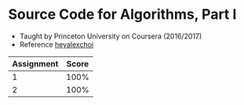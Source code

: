 # Source Code for Algorithms, Part I

* Taught by Princeton University on Coursera (2016/2017)
* Reference [heyalexchoi](https://github.com/heyalexchoi/Algorithms)

| Assignment    | Score         | 
| ------------- |:-------------:|
| 1             | 100%          |
| 2             | 100%          |
